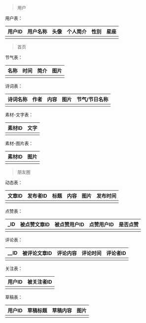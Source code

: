 > 用户

用户表：

| 用户ID | 用户名称 | 头像 | 个人简介 | 性别 | 星座 |
| ------ | -------- | ---- | -------- | ---- | ---- |
|        |          |      |          |      |      |



> 首页

节气表：

| 名称 | 时间 | 简介 | 图片 |
| ---- | ---- | ---- | ---- |
|      |      |      |      |

诗词表：

| 诗词名称 | 作者 | 内容 | 图片 | 节气/节日名称 |
| -------- | ---- | ---- | ---- | ------------- |
|          |      |      |      |               |

素材-文字表：

| 素材ID | 文字 |
| ------ | ---- |
|        |      |

素材-图片表：

| 素材ID | 图片 |
| ------ | ---- |
|        |      |



> 朋友圈

动态表：

| 文章ID | 发布者ID | 标题 | 内容 | 图片 | 发布时间 |
| ------ | -------- | ---- | ---- | ---- | -------- |
|        |          |      |      |      |          |

点赞表：

| \_ID | 被点赞文章ID | 被点赞用户ID | 点赞用户ID | 是否点赞 |
| ---- | ------------ | ------------ | ---------- | -------- |
|      |              |              |            |          |

评论表：

| \__ID | 被评论文章ID | 评论内容 | 评论时间 | 评论者ID |
| ----- | ------------ | -------- | -------- | -------- |
|       |              |          |          |          |

关注表：

| 用户ID | 被关注者ID |
| ------ | ---------- |
|        |            |

草稿表：

| 用户ID | 草稿标题 | 草稿内容 | 图片 |
| ------ | -------- | -------- | ---- |
|        |          |          |      |

